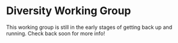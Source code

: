 # Diversity Working Group

This working group is still in the early stages of getting back up and running. Check back soon for more info!
